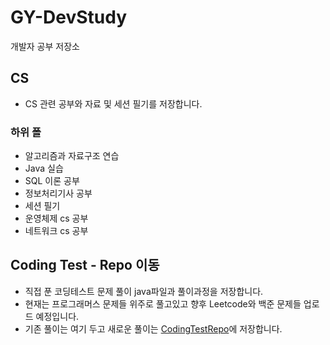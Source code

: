 # GY-DevStudy
개발자 공부 저장소

## CS
- CS 관련 공부와 자료 및 세션 필기를 저장합니다.

### 하위 폴
- 알고리즘과 자료구조 연습
- Java 실습
- SQL 이론 공부
- 정보처리기사 공부
- 세션 필기
- 운영체제 cs 공부
- 네트워크 cs 공부

## Coding Test - Repo 이동
- 직접 푼 코딩테스트 문제 풀이 java파일과 풀이과정을 저장합니다.
- 현재는 프로그래머스 문제들 위주로 풀고있고 향후 Leetcode와 백준 문제들 업로드 예정입니다.
- 기존 풀이는 여기 두고 새로운 풀이는 [CodingTestRepo](https://github.com/ChoonB/CodingTestRepo)에 저장합니다.
